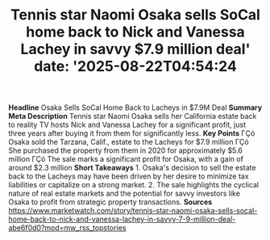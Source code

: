 ﻿---
title: "Tennis star Naomi Osaka sells SoCal home back to Nick and Vanessa Lachey in savvy  $7.9 million deal'
date: '2025-08-22T04:54:24"
category: "Markets"
summary: ""
slug: "tennis star naomi osaka sells socal home back to nick and va"
source_urls:
  - "https://www.marketwatch.com/story/tennis-star-naomi-osaka-sells-socal-home-back-to-nick-and-vanessa-lachey-in-savvy-7-9-million-deal-abe6f0d0?mod=mw_rss_topstories"
seo:
  title: "Tennis star Naomi Osaka sells SoCal home back to Nick and Vanessa Lachey in savvy  $7.9 million deal | Hash n Hedge'
  description: '"
  keywords: ["news", "markets", "brief"]
---
**Headline** Osaka Sells SoCal Home Back to Lacheys in $7.9M Deal  **Summary Meta Description** Tennis star Naomi Osaka sells her California estate back to reality TV hosts Nick and Vanessa Lachey for a significant profit, just three years after buying it from them for significantly less.  **Key Points**  ΓÇó Osaka sold the Tarzana, Calif., estate to the Lacheys for $7.9 million ΓÇó She purchased the property from them in 2020 for approximately $5.6 million ΓÇó The sale marks a significant profit for Osaka, with a gain of around $2.3 million  **Short Takeaways**  1. Osaka's decision to sell the estate back to the Lacheys may have been driven by her desire to minimize tax liabilities or capitalize on a strong market. 2. The sale highlights the cyclical nature of real estate markets and the potential for savvy investors like Osaka to profit from strategic property transactions.  **Sources** https://www.marketwatch.com/story/tennis-star-naomi-osaka-sells-socal-home-back-to-nick-and-vanessa-lachey-in-savvy-7-9-million-deal-abe6f0d0?mod=mw_rss_topstories 
